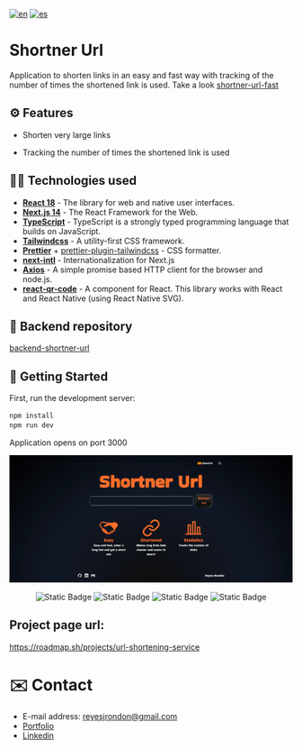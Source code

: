 [![en](https://img.shields.io/badge/lang-en-red.svg)](https://github.com/Reyes1921/shortner-url/blob/main/README.md)
[![es](https://img.shields.io/badge/lang-es-yellow.svg)](https://github.com/Reyes1921/shortner-url/blob/main/README.es.md)

# Shortner Url

Application to shorten links in an easy and fast way with tracking of the number of times the shortened link is used. Take a look [shortner-url-fast](https://shortner-url-fast.vercel.app/)

## ⚙️ Features

- Shorten very large links

- Tracking the number of times the shortened link is used

## 👨‍💻 Technologies used

- [**React 18**](https://react.dev/) - The library for web and native user interfaces.
- [**Next.js 14**](https://nextjs.org/) - The React Framework for the Web.
- [**TypeScript**](https://www.typescriptlang.org/) - TypeScript is a strongly typed programming language that builds on JavaScript.
- [**Tailwindcss**](https://tailwindcss.com/) - A utility-first CSS framework.
- [**Prettier**](https://prettier.io/) + [prettier-plugin-tailwindcss](https://github.com/tailwindlabs/prettier-plugin-tailwindcss) - CSS formatter.
- [**next-intl**](https://next-intl-docs.vercel.app/) - Internationalization for Next.js
- [**Axios**](https://axios-http.com/) - A simple promise based HTTP client for the browser and node.js.
- [**react-qr-code**](https://www.npmjs.com/package/react-qr-code) - A component for React. This library works with React and React Native (using React Native SVG).

## 🔗 Backend repository

[backend-shortner-url](https://github.com/Reyes1921/backend-shortner-url/blob/main/README.md)

## 🚀 Getting Started

First, run the development server:

```bash
npm install
npm run dev
```

Application opens on port 3000

<img src='./public//wallpaper-en.webp'>
<div align="center">

![Static Badge](https://img.shields.io/badge/React-61DAFB?style=flat&logo=react&logoColor=ffffff)
![Static Badge](https://img.shields.io/badge/NextJs-000000?style=flat&logo=nextdotjs&logoColor=ffffff)
![Static Badge](https://img.shields.io/badge/TypeScript-3178C6?style=flat&logo=typescript&logoColor=ffffff)
![Static Badge](https://img.shields.io/badge/Tailwind%20CSS-06B6D4?style=flat&logo=tailwindcss&logoColor=ffffff)

</div>

## Project page url:

https://roadmap.sh/projects/url-shortening-service

# ✉️ Contact

- E-mail address: reyesjrondon@gmail.com
- [Portfolio](https://www.reyesrondon.dev/en)
- [Linkedin](https://www.linkedin.com/in/reyes-rondon/?locale=en_US)

